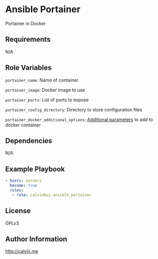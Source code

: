 # Ansible Portainer

Portainer in Docker

##  Requirements

N/A

## Role Variables

`portainer_name`: Name of container

`portainer_image`: Docker image to  use

`portainer_ports`: List of ports to expose

`portainer_config_directory`: Directory to store configuration files

`portainer_docker_additional_options`: [Additional parameters](https://docs.ansible.com/ansible/latest/modules/docker_container_module.html) to add to docker container

## Dependencies

N/A

## Example Playbook

```yaml
- hosts: servers
  become: true
  roles:
   - role: calvinbui.ansible_portainer
```

## License

GPLv3

## Author Information

http://calvin.me
